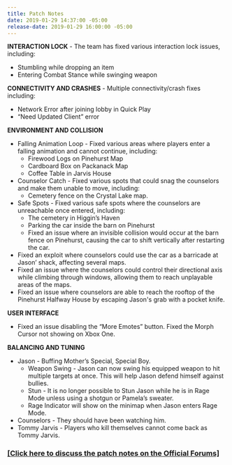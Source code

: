 ```yaml
---
title: Patch Notes
date: 2019-01-29 14:37:00 -05:00
release-date: 2019-01-29 16:00:00 -05:00
---
```


**INTERACTION LOCK** - The team has fixed various interaction lock issues, including:
* Stumbling while dropping an item
* Entering Combat Stance while swinging weapon

**CONNECTIVITY AND CRASHES** - Multiple connectivity/crash fixes including:
* Network Error after joining lobby in Quick Play
* “Need Updated Client” error

**ENVIRONMENT AND COLLISION**
* Falling Animation Loop - Fixed various areas where players enter a falling animation and cannot continue, including:
     * Firewood Logs on Pinehurst Map
     * Cardboard Box on Packanack Map
     * Coffee Table in Jarvis House
* Counselor Catch - Fixed various spots that could snag the counselors and make them unable to move, including:
     * Cemetery fence on the Crystal Lake map.
* Safe Spots - Fixed various safe spots where the counselors are unreachable once entered, including:
     * The cemetery in Higgin’s Haven
     * Parking the car inside the barn on Pinehurst
     * Fixed an issue where an invisible collision would occur at the barn fence on Pinehurst, causing the car to shift vertically after restarting the car.
* Fixed an exploit where counselors could use the car as a barricade at Jason’ shack, affecting several maps.
* Fixed an issue where the counselors could control their directional axis while climbing through windows, allowing them to reach unplayable areas of the maps.
* Fixed an issue where counselors are able to reach the rooftop of the Pinehurst Halfway House by escaping Jason's grab with a pocket knife.

**USER INTERFACE**
* Fixed an issue disabling the “More Emotes” button.
Fixed the Morph Cursor not showing on Xbox One.

**BALANCING AND TUNING**
* Jason - Buffing Mother’s Special, Special Boy.
     * Weapon Swing - Jason can now swing his equipped weapon to hit multiple targets at once. This will help Jason defend himself against bullies.
     * Stun - It is no longer possible to Stun Jason while he is in Rage Mode unless using a shotgun or Pamela’s sweater.
     * Rage Indicator will show on the minimap when Jason enters Rage Mode. 
* Counselors - They should have been watching him.
* Tommy Jarvis - Players who kill themselves cannot come back as Tommy Jarvis. 

### [[Click here to discuss the patch notes on the Official Forums]](http://forum.f13game.com/topic/25673-patch-notes-jan-30th-2019/)